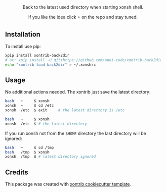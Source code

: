 <p align="center">
Back to the latest used directory when starting xonsh shell.
</p>

<p align="center">  
If you like the idea click ⭐ on the repo and stay tuned.
</p>


## Installation

To install use pip:

```bash
xpip install xontrib-back2dir
# or: xpip install -U git+https://github.com/anki-code/xontrib-back2dir
echo "xontrib load back2dir" > ~/.xonshrc
```

## Usage

No additional actions needed. The xontrib just save the latest directory:

```bash
bash   ~     $ xonsh
xonsh  ~     $ cd /etc
xonsh  /etc  $ exit     # the latest directory is /etc

bash   ~     $ xonsh
xonsh  /etc  $ # the latest directory
```

If you run xonsh not from the `$HOME` directory the last directory will be ignored:

```bash
bash   ~     $ cd /tmp
bash   /tmp  $ xonsh
xonsh  /tmp  $ # latest directory ignored
```

## Credits

This package was created with [xontrib cookiecutter template](https://github.com/xonsh/xontrib-cookiecutter).
